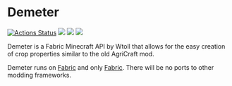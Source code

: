 # Demeter

[![Actions Status](https://github.com/Wtoll/demeter/workflows/build/badge.svg)](https://github.com/Wtoll/demeter/actions) [![](https://img.shields.io/github/license/Wtoll/demeter.svg)](LICENSE) [![](https://img.shields.io/github/release/Wtoll/demeter.svg)](https://github.com/Wtoll/demeter/releases) ![](https://img.shields.io/badge/minecraft-1.15%20pre5-blueviolet.svg)

Demeter is a Fabric Minecraft API by Wtoll that allows for the easy creation of crop properties similar to the old AgriCraft mod.

Demeter runs on [Fabric](https://github.com/FabricMC/fabric) and only [Fabric](https://github.com/FabricMC/fabric). There will be no ports to other modding frameworks.
